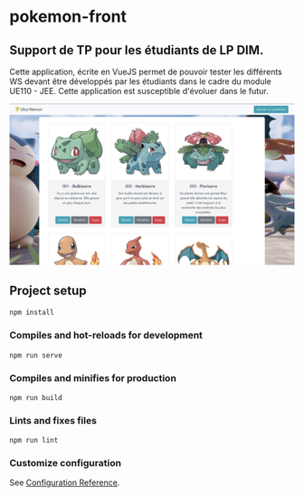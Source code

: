 # pokemon-front

## Support de TP pour les étudiants de LP DIM.
Cette application, écrite en VueJS permet de pouvoir tester les différents WS devant être développés par les étudiants dans le cadre du module UE110 - JEE.
Cette application est susceptible d'évoluer dans le futur. 

![Test Image 3](https://github.com/DwizN/pokemon-front/blob/main/src/assets/screen_appli.png)


## Project setup
```
npm install
```

### Compiles and hot-reloads for development
```
npm run serve
```

### Compiles and minifies for production
```
npm run build
```

### Lints and fixes files
```
npm run lint
```

### Customize configuration
See [Configuration Reference](https://cli.vuejs.org/config/).

